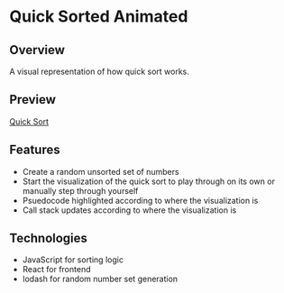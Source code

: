 # Quick Sorted Animated

## Overview
A visual representation of how quick sort works.

## Preview
[Quick Sort](./public/assets/quickSortPreview.gif)

## Features
* Create a random unsorted set of numbers
* Start the visualization of the quick sort to play through on its own or manually step through yourself
* Psuedocode highlighted according to where the visualization is
* Call stack updates according to where the visualization is

## Technologies
* JavaScript for sorting logic
* React for frontend
* lodash for random number set generation
